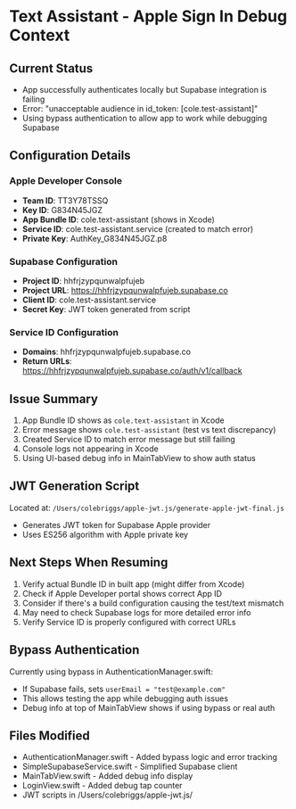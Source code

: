 # Text Assistant - Apple Sign In Debug Context

## Current Status
- App successfully authenticates locally but Supabase integration is failing
- Error: "unacceptable audience in id_token: [cole.test-assistant]"
- Using bypass authentication to allow app to work while debugging Supabase

## Configuration Details

### Apple Developer Console
- **Team ID**: TT3Y78TSSQ
- **Key ID**: G834N45JGZ  
- **App Bundle ID**: cole.text-assistant (shows in Xcode)
- **Service ID**: cole.test-assistant.service (created to match error)
- **Private Key**: AuthKey_G834N45JGZ.p8

### Supabase Configuration
- **Project ID**: hhfrjzypqunwalpfujeb
- **Project URL**: https://hhfrjzypqunwalpfujeb.supabase.co
- **Client ID**: cole.test-assistant.service
- **Secret Key**: JWT token generated from script

### Service ID Configuration
- **Domains**: hhfrjzypqunwalpfujeb.supabase.co
- **Return URLs**: https://hhfrjzypqunwalpfujeb.supabase.co/auth/v1/callback

## Issue Summary
1. App Bundle ID shows as `cole.text-assistant` in Xcode
2. Error message shows `cole.test-assistant` (test vs text discrepancy)
3. Created Service ID to match error message but still failing
4. Console logs not appearing in Xcode
5. Using UI-based debug info in MainTabView to show auth status

## JWT Generation Script
Located at: `/Users/colebriggs/apple-jwt.js/generate-apple-jwt-final.js`
- Generates JWT token for Supabase Apple provider
- Uses ES256 algorithm with Apple private key

## Next Steps When Resuming
1. Verify actual Bundle ID in built app (might differ from Xcode)
2. Check if Apple Developer portal shows correct App ID
3. Consider if there's a build configuration causing the test/text mismatch
4. May need to check Supabase logs for more detailed error info
5. Verify Service ID is properly configured with correct URLs

## Bypass Authentication
Currently using bypass in AuthenticationManager.swift:
- If Supabase fails, sets `userEmail = "test@example.com"`
- This allows testing the app while debugging auth issues
- Debug info at top of MainTabView shows if using bypass or real auth

## Files Modified
- AuthenticationManager.swift - Added bypass logic and error tracking
- SimpleSupabaseService.swift - Simplified Supabase client
- MainTabView.swift - Added debug info display
- LoginView.swift - Added debug tap counter
- JWT scripts in /Users/colebriggs/apple-jwt.js/